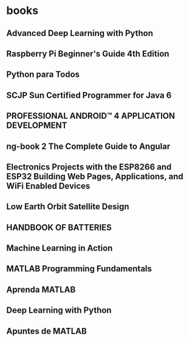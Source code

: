 # books

## Advanced Deep Learning with Python
## Raspberry Pi Beginner's Guide 4th Edition
## Python para Todos
## SCJP Sun Certified Programmer for Java 6
## PROFESSIONAL ANDROID™ 4 APPLICATION DEVELOPMENT
## ng-book 2 The Complete Guide to Angular
## Electronics Projects with the ESP8266 and ESP32 Building Web Pages, Applications, and WiFi Enabled Devices
## Low Earth Orbit Satellite Design
## HANDBOOK OF BATTERIES
## Machine Learning in Action
## MATLAB Programming Fundamentals
## Aprenda MATLAB
## Deep Learning with Python
## Apuntes de MATLAB
